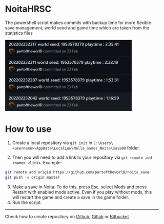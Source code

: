 # NoitaHRSC
The powershell script makes commits with backup time for more flexible save management, world seed and game time which are taken from the statistics files

![img](example.png)

# How to use

1. Create a local repository via `git init` in `C:\Users\<username>\AppData\LocalLow\Nolla_Games_Noita\save00` folder.

2. Then you will need to add a link to your repository  via `git remote add <name> <link>`. Example:
```bash
git remote add origin https://github.com/partoftheworlD/noita_save
git push -u origin master
```
3. Make a save in Noita. To do this, press Esc, select Mods and press Restart with enabled mods active. Even if you play without mods, this will restart the game and create a save in the game folder.  
4. Run the script.

---
Check how to create repository on [Github](https://docs.github.com/en/get-started/quickstart/create-a-repo), [Gitlab](https://docs.gitlab.com/ee/user/project/repository/) or [Bitbucket](https://support.atlassian.com/bitbucket-cloud/docs/create-a-git-repository/)

